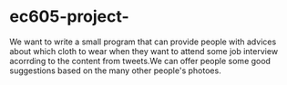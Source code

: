 # ec605-project-
We want to write a small program that can provide people with advices about which cloth to wear when they want to attend some job interview acorrding to the content from tweets.We can offer people some good suggestions based on the many other people's photoes.
